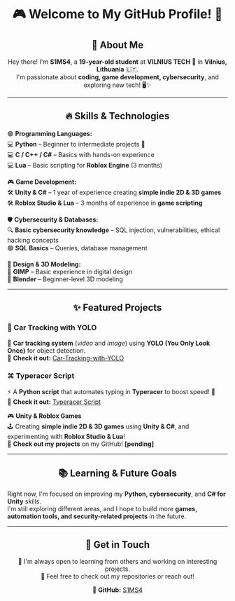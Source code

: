 <div align="center">

# 🎮 Welcome to My GitHub Profile! 🚀

## 👋 About Me 

Hey there! I'm **S1MS4**, a **19-year-old student** at **VILNIUS TECH** 🏦 in **Vilnius, Lithuania** 🇱🇹.  
I'm passionate about **coding, game development, cybersecurity**, and exploring new tech! 🖥️✨  

</div>

---

<div align="center">

## 🔥 Skills & Technologies  

</div>

🟢 **Programming Languages:**  
💻 **Python** – Beginner to intermediate projects 🐍  
💻 **C / C++ / C#** – Basics with hands-on experience  
💻 **Lua** – Basic scripting for **Roblox Engine** (3 months)  

🎮 **Game Development:**  
🛠 **Unity & C#** – 1 year of experience creating **simple indie 2D & 3D games**  
🛠 **Roblox Studio & Lua** – 3 months of experience in **game scripting**  

🛡️ **Cybersecurity & Databases:**  
🔍 **Basic cybersecurity knowledge** – SQL injection, vulnerabilities, ethical hacking concepts  
🟢 **SQL Basics** – Queries, database management  

🎨 **Design & 3D Modeling:**  
🎨 **GIMP** – Basic experience in digital design  
🎨 **Blender** – Beginner-level 3D modeling  

---

<div align="center">

## ✨ Featured Projects  

</div>

### 🚗 Car Tracking with YOLO  
🔎 **Car tracking system** (*video* and *image*) using **YOLO (You Only Look Once)** for object detection.  
🔗 **Check it out:** [Car-Tracking-with-YOLO](https://github.com/S1MS4/Car-Tracking-with-YOLO)  

### ⌘️ Typeracer Script  
⚡ A **Python script** that automates typing in **Typeracer** to boost speed! 🚀  
🔗 **Check it out:** [Typeracer Script](https://github.com/S1MS4/typeracer_script)  

🎮 **Unity & Roblox Games**  
🕹️ Creating **simple indie 2D & 3D games** using **Unity & C#**, and experimenting with **Roblox Studio & Lua**!  
🔗 **Check out my projects** on my GitHub!  **[pending]**

---

<div align="center">

## 📚 Learning & Future Goals  

</div>

Right now, I'm focused on improving my **Python, cybersecurity**, and **C# for Unity** skills.  
I'm still exploring different areas, and I hope to build more **games, automation tools, and security-related projects** in the future.  

---

<div align="center">

## 🤝 Get in Touch  

💬 I'm always open to learning from others and working on interesting projects.  
📩 Feel free to check out my repositories or reach out!  

🔗 **GitHub:** [S1MS4](https://github.com/S1MS4)  

</div>
